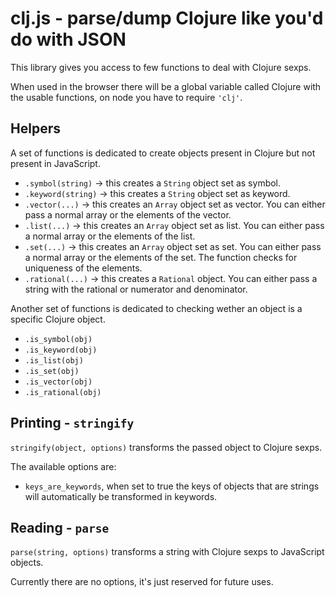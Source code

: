 clj.js - parse/dump Clojure like you'd do with JSON
===================================================

This library gives you access to few functions to deal with Clojure sexps.

When used in the browser there will be a global variable called Clojure with the usable functions,
on node you have to require `'clj'`.

Helpers
-------
A set of functions is dedicated to create objects present in Clojure but not present in JavaScript.

* `.symbol(string)` -> this creates a `String` object set as symbol.
* `.keyword(string)` -> this creates a `String` object set as keyword.
* `.vector(...)` -> this creates an `Array` object set as vector. You can either pass a normal array or the elements of the vector.
* `.list(...)` -> this creates an `Array` object set as list. You can either pass a normal array or the elements of the list.
* `.set(...)` -> this creates an `Array` object set as set. You can either pass a normal array or the elements of the set. The function checks for uniqueness of the elements.
* `.rational(...)` -> this creates a `Rational` object. You can either pass a string with the rational or numerator and denominator.

Another set of functions is dedicated to checking wether an object is a specific Clojure object.

* `.is_symbol(obj)`
* `.is_keyword(obj)`
* `.is_list(obj)`
* `.is_set(obj)`
* `.is_vector(obj)`
* `.is_rational(obj)`

Printing - `stringify`
----------------------
`stringify(object, options)` transforms the passed object to Clojure sexps.

The available options are:
* `keys_are_keywords`, when set to true the keys of objects that are strings will automatically be transformed in keywords.

Reading - `parse`
-----------------
`parse(string, options)` transforms a string with Clojure sexps to JavaScript objects.

Currently there are no options, it's just reserved for future uses.
